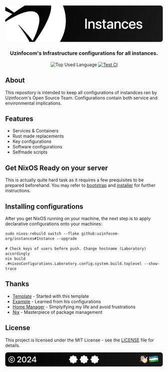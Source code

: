 <p align="center">
    <img src=".github/assets/header.png" alt="Uzinfocom's {Instances}">
</p>

<p align="center">
    <h3 align="center">Uzinfocom's Infrastructure configurations for all instances.</h3>
</p>

<p align="center">
    <img align="center" src="https://img.shields.io/github/languages/top/uzinfocom-org/instances?style=flat&logo=nixos&logoColor=ffffff&labelColor=242424&color=242424" alt="Top Used Language">
    <a href="https://github.com/uzinfocom-org/instances/actions/workflows/test.yml"><img align="center" src="https://img.shields.io/github/actions/workflow/status/uzinfocom-org/instances/test.yml?style=flat&logo=github&logoColor=ffffff&labelColor=242424&color=242424" alt="Test CI"></a>
</p>

## About

This repository is intended to keep all configurations of instandces ran by Uzinfocom's Open Source Team. Configurations contain both service and environmental implications.

## Features

- Services & Containers
- Rust made replacements
- Key configurations
- Software configurations
- Selfmade scripts

## Get NixOS Ready on your server

This is actually quite hard task as it requires a few prequisites to be prepared beforehand. You may refer to [bootstrap](https://github.com/kolyma-labs/bootstrap) and [installer](https://github.com/kolyma-labs/instances) for further instructions.

## Installing configurations

After you get NixOS running on your machine, the next step is to apply declarative configurations onto your machines:

```shell
sudo nixos-rebuild switch --flake github:uzinfocom-org/instances#Instance --upgrade

# Check keys of users before push. Change hostname (Laboratory) accordingly
nix build .#nixosConfigurations.Laboratory.config.system.build.toplevel --show-trace
```

## Thanks

- [Template](https://github.com/Misterio77/nix-starter-configs) - Started with this template
- [Example](https://github.com/Misterio77/nix-config) - Learned from his configurations
- [Home Manager](https://github.com/nix-community/home-manager) - Simplyifying my life and avoid frustrations
- [Nix](https://nixos.org/) - Masterpiece of package management

## License

This project is licensed under the MIT License - see the [LICENSE](license) file for details.

<p align="center">
    <img src=".github/assets/footer.png" alt="Uzinfocom's {Instances}">
</p>

